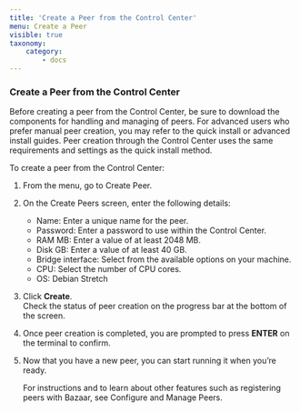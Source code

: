 ```yaml
---
title: 'Create a Peer from the Control Center'
menu: Create a Peer
visible: true
taxonomy:
    category:
        - docs
---
```


### Create a Peer from the Control Center
Before creating a peer from the Control Center, be sure to download the components for handling and managing of peers. For advanced users who prefer manual peer creation, you may refer to the quick install or advanced install guides. Peer creation through the Control Center uses the same requirements and settings as the quick install method.

To create a peer from the Control Center:

1. From the menu, go to Create Peer.

2. On the Create Peers screen, enter the following details:
   * Name: Enter a unique name for the peer.
   * Password: Enter a password to use within the Control Center.
   * RAM MB: Enter a value of at least 2048 MB.
   * Disk GB: Enter a value of at least 40 GB.
   * Bridge interface: Select from the available options on your machine.
   * CPU: Select the number of CPU cores. 
   * OS: Debian Stretch

3. Click **Create**.   
Check the status of peer creation on the progress bar at the bottom of the screen.
	
4. Once peer creation is completed, you are prompted to press **ENTER** on the terminal to confirm. 

5. Now that you have a new peer, you can start running it when you’re ready. 

   For instructions and to learn about other features such as registering peers with Bazaar, see Configure and Manage Peers. 
